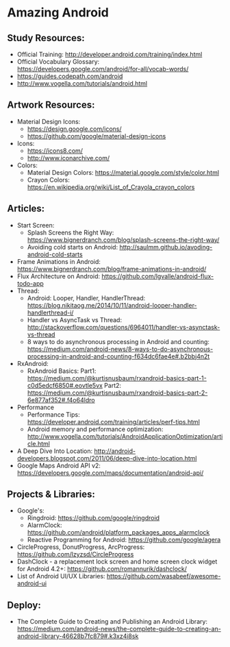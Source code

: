 # Amazing Android
## Study Resources:
* Official Training: http://developer.android.com/training/index.html
* Official Vocabulary Glossary: https://developers.google.com/android/for-all/vocab-words/
* https://guides.codepath.com/android
* http://www.vogella.com/tutorials/android.html

## Artwork Resources:
* Material Design Icons: 
  * https://design.google.com/icons/
  * https://github.com/google/material-design-icons
* Icons: 
  * https://icons8.com/
  * http://www.iconarchive.com/
* Colors:
  * Material Design Colors: https://material.google.com/style/color.html
  * Crayon Colors: https://en.wikipedia.org/wiki/List_of_Crayola_crayon_colors

## Articles:
* Start Screen:
  * Splash Screens the Right Way: https://www.bignerdranch.com/blog/splash-screens-the-right-way/
  * Avoiding cold starts on Android: http://saulmm.github.io/avoding-android-cold-starts
* Frame Animations in Android: https://www.bignerdranch.com/blog/frame-animations-in-android/
* Flux Architecture on Android: https://github.com/lgvalle/android-flux-todo-app
* Thread:
  * Android: Looper, Handler, HandlerThread: https://blog.nikitaog.me/2014/10/11/android-looper-handler-handlerthread-i/
  * Handler vs AsyncTask vs Thread: http://stackoverflow.com/questions/6964011/handler-vs-asynctask-vs-thread
  * 8 ways to do asynchronous processing in Android and counting: https://medium.com/android-news/8-ways-to-do-asynchronous-processing-in-android-and-counting-f634dc6fae4e#.b2bbj4n2t
* RxAndroid:
  * RxAndroid Basics: Part1: https://medium.com/@kurtisnusbaum/rxandroid-basics-part-1-c0d5edcf6850#.eovtle5vx  Part2: https://medium.com/@kurtisnusbaum/rxandroid-basics-part-2-6e877af352#.f4o64ldro
* Performance 
  * Performance Tips: https://developer.android.com/training/articles/perf-tips.html
  * Android memory and performance optimization:  http://www.vogella.com/tutorials/AndroidApplicationOptimization/article.html
* A Deep Dive Into Location: http://android-developers.blogspot.com/2011/06/deep-dive-into-location.html
* Google Maps Android API v2: https://developers.google.com/maps/documentation/android-api/

## Projects & Libraries:
* Google's:
  * Ringdroid: https://github.com/google/ringdroid 
  * AlarmClock: https://github.com/android/platform_packages_apps_alarmclock
  * Reactive Programming for Android: https://github.com/google/agera
* CircleProgress, DonutProgress, ArcProgress: https://github.com/lzyzsd/CircleProgress
* DashClock - a replacement lock screen and home screen clock widget for Android 4.2+: https://github.com/romannurik/dashclock/ 
* List of Android UI/UX Libraries: https://github.com/wasabeef/awesome-android-ui

## Deploy:
* The Complete Guide to Creating and Publishing an Android Library: https://medium.com/android-news/the-complete-guide-to-creating-an-android-library-46628b7fc879#.k3xz4i8sk
